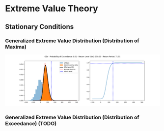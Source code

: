 # Extreme Value Theory

## Stationary Conditions

### Generalized Extreme Value Distribution (Distribution of Maxima)

![Image Alt Text](imgs/gev.png)

### Generalized Extreme Value Distribution (Distribution of Exceedance) (TODO)